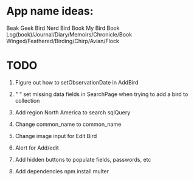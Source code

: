 # App name ideas:
Beak Geek
Bird Nerd
Bird Book
My Bird Book
Log(book)/Journal/Diary/Memoirs/Chronicle/Book
Winged/Feathered/Birding/Chirp/Avian/Flock


# TODO
1. Figure out how to setObservationDate in AddBird

2. "                " set missing data fields in SearchPage when
trying to add a bird to collection

3. Add region North America to search sqlQuery

4. Change common_name to common_name

5. Change image input for Edit Bird

6. Alert for Add/edit

7. Add hidden buttons to populate fields, passwords, etc

8. Add dependencies
npm install multer
